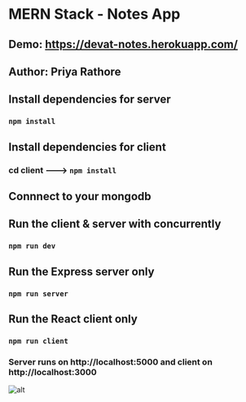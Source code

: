 # MERN Stack - Notes App 

## Demo: https://devat-notes.herokuapp.com/

## Author: Priya Rathore


## Install dependencies for server 
### `npm install`

## Install dependencies for client
### cd client ---> `npm install`

## Connnect to your mongodb 

## Run the client & server with concurrently
### `npm run dev`

## Run the Express server only
### `npm run server`

## Run the React client only
### `npm run client`

### Server runs on http://localhost:5000 and client on http://localhost:3000

![alt](https://res.cloudinary.com/devatchannel/image/upload/v1599566864/test/maxresdefault_1_oecdfa.jpg)


